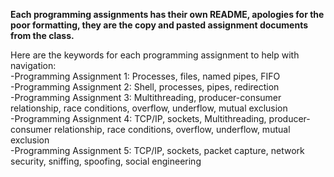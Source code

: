 **Each programming assignments has their own README, apologies for the poor formatting, they are the copy and pasted assignment documents from the class.**

Here are the keywords for each programming assignment to help with navigation:  
-Programming Assignment 1: Processes, files, named pipes, FIFO  
-Programming Assignment 2: Shell, processes, pipes, redirection  
-Programming Assignment 3: Multithreading, producer-consumer relationship, race conditions, overflow, underflow, mutual exclusion  
-Programming Assignment 4: TCP/IP, sockets, Multithreading, producer-consumer relationship, race conditions, overflow, underflow, mutual exclusion  
-Programming Assignment 5: TCP/IP, sockets, packet capture, network security, sniffing, spoofing, social engineering  

